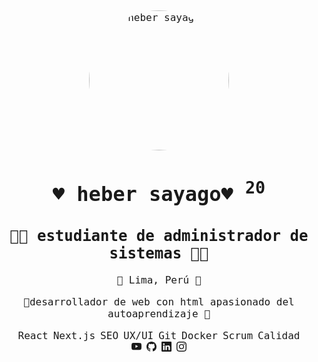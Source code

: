 <!DOCTYPE html>
<html lang="es">

<head>
  <meta charset="UTF-8" />
  <meta name="viewport" content="width=device-width, initial-scale=1.0" />
  <title>heber sayago sistemas </title>
  <link rel="shortcut icon" href="./favicon.ico" type="image/x-icon">
  <style>
    :root {
      color-scheme: dark;
    }

    body {
      min-height: 100vh;
      margin: 0;
      all: unset;
      font-size: 16px;
      font-family: monospace;
      text-align: center;
  
    }

    main {
      min-height: 100vh;
        margin: 0;
       background-image: url('https://img.freepik.com/fotos-premium/fondo-abstracto-universo_257123-10721.jpg');
        background-size: cover;
        background-position: center;
        font-size: 16px;
        font-family: monospace;

        text-align: center;
        display: flex;
        align-items: center;
        justify-content: center;
      
    }

    img {
      border-radius: 50%;
   
      
      
     


    }

    ul {
      all: unset;
      list-style: none;
      display: flex;
      flex-wrap: wrap;
      justify-content: center;
      gap: 8px;

    }

    a {
      color: inherit;
    }
  
   
            
        
  </style>
</head>

<body>
  <main>
    <div>
      <img src="https://scontent.flim29-1.fna.fbcdn.net/v/t39.30808-6/382340733_1746393872544529_198672795736175490_n.jpg?_nc_cat=109&ccb=1-7&_nc_sid=a2f6c7&_nc_eui2=AeH8LITmRGUUfA9rG3rKYTQUKDeCr2kkGmIoN4KvaSQaYvSY4m_mOyBojGGWUS-hAlQhnqcVRlc-QiOu24F6ZMyG&_nc_ohc=--WQoWsC_ugAX_0JUiX&_nc_zt=23&_nc_ht=scontent.flim29-1.fna&oh=00_AfByEGgFumRrR1AHhrPWoWoiSYloBy_BYeNSlnBdiYbNYw&oe=651FDD91" alt="heber sayago" width="224"
        height="224"  />
      <h1>
        ♥ heber sayago♥
        <sup>20</sup>
      </h1>
      <h2>👨‍💻 estudiante de administrador de sistemas 👨‍💻</h2>
      <span>📌 Lima, Perú 📌</span>
      <p>
        🌌desarrollador de web con html apasionado del autoaprendizaje  🌌
      </p>
      <ul>
        <li>React</li>
        <li>Next.js</li>
        <li>SEO</li>
        <li>UX/UI</li>
        <li>Git</li>
        <li>Docker</li>
        <li>Scrum</li>
        <li>Calidad</li>
      </ul>
      <ul>
        <li>
          <a href="https://www.youtube.com/@elliotgaramendi">
            <svg xmlns="http://www.w3.org/2000/svg" width="16" height="16" fill="currentColor" class="bi bi-youtube"
              viewBox="0 0 16 16">
              <path
                d="M8.051 1.999h.089c.822.003 4.987.033 6.11.335a2.01 2.01 0 0 1 1.415 1.42c.101.38.172.883.22 1.402l.01.104.022.26.008.104c.065.914.073 1.77.074 1.957v.075c-.001.194-.01 1.108-.082 2.06l-.008.105-.009.104c-.05.572-.124 1.14-.235 1.558a2.007 2.007 0 0 1-1.415 1.42c-1.16.312-5.569.334-6.18.335h-.142c-.309 0-1.587-.006-2.927-.052l-.17-.006-.087-.004-.171-.007-.171-.007c-1.11-.049-2.167-.128-2.654-.26a2.007 2.007 0 0 1-1.415-1.419c-.111-.417-.185-.986-.235-1.558L.09 9.82l-.008-.104A31.4 31.4 0 0 1 0 7.68v-.123c.002-.215.01-.958.064-1.778l.007-.103.003-.052.008-.104.022-.26.01-.104c.048-.519.119-1.023.22-1.402a2.007 2.007 0 0 1 1.415-1.42c.487-.13 1.544-.21 2.654-.26l.17-.007.172-.006.086-.003.171-.007A99.788 99.788 0 0 1 7.858 2h.193zM6.4 5.209v4.818l4.157-2.408L6.4 5.209z" />
            </svg>
          </a>
        </li>
        <li>
          <svg xmlns="http://www.w3.org/2000/svg" width="16" height="16" fill="currentColor" class="bi bi-github"
            viewBox="0 0 16 16">
            <path
              d="M8 0C3.58 0 0 3.58 0 8c0 3.54 2.29 6.53 5.47 7.59.4.07.55-.17.55-.38 0-.19-.01-.82-.01-1.49-2.01.37-2.53-.49-2.69-.94-.09-.23-.48-.94-.82-1.13-.28-.15-.68-.52-.01-.53.63-.01 1.08.58 1.23.82.72 1.21 1.87.87 2.33.66.07-.52.28-.87.51-1.07-1.78-.2-3.64-.89-3.64-3.95 0-.87.31-1.59.82-2.15-.08-.2-.36-1.02.08-2.12 0 0 .67-.21 2.2.82.64-.18 1.32-.27 2-.27.68 0 1.36.09 2 .27 1.53-1.04 2.2-.82 2.2-.82.44 1.1.16 1.92.08 2.12.51.56.82 1.27.82 2.15 0 3.07-1.87 3.75-3.65 3.95.29.25.54.73.54 1.48 0 1.07-.01 1.93-.01 2.2 0 .21.15.46.55.38A8.012 8.012 0 0 0 16 8c0-4.42-3.58-8-8-8z" />
          </svg>
        </li>
        <li>
          <a href="https://www.linkedin.com/in/elliotgaramendi/">
            <svg xmlns="http://www.w3.org/2000/svg" width="16" height="16" fill="currentColor" class="bi bi-linkedin"
              viewBox="0 0 16 16">
              <path
                d="M0 1.146C0 .513.526 0 1.175 0h13.65C15.474 0 16 .513 16 1.146v13.708c0 .633-.526 1.146-1.175 1.146H1.175C.526 16 0 15.487 0 14.854V1.146zm4.943 12.248V6.169H2.542v7.225h2.401zm-1.2-8.212c.837 0 1.358-.554 1.358-1.248-.015-.709-.52-1.248-1.342-1.248-.822 0-1.359.54-1.359 1.248 0 .694.521 1.248 1.327 1.248h.016zm4.908 8.212V9.359c0-.216.016-.432.08-.586.173-.431.568-.878 1.232-.878.869 0 1.216.662 1.216 1.634v3.865h2.401V9.25c0-2.22-1.184-3.252-2.764-3.252-1.274 0-1.845.7-2.165 1.193v.025h-.016a5.54 5.54 0 0 1 .016-.025V6.169h-2.4c.03.678 0 7.225 0 7.225h2.4z" />
            </svg>
          </a>
        </li>
        <li>
          <a href="https://web.facebook.com/ebersayagorios?locale=es_LA">
            <svg xmlns="http://www.w3.org/2000/svg" width="16" height="16" fill="currentColor" class="bi bi-instagram"
              viewBox="0 0 16 16">
              <path
                d="M8 0C5.829 0 5.556.01 4.703.048 3.85.088 3.269.222 2.76.42a3.917 3.917 0 0 0-1.417.923A3.927 3.927 0 0 0 .42 2.76C.222 3.268.087 3.85.048 4.7.01 5.555 0 5.827 0 8.001c0 2.172.01 2.444.048 3.297.04.852.174 1.433.372 1.942.205.526.478.972.923 1.417.444.445.89.719 1.416.923.51.198 1.09.333 1.942.372C5.555 15.99 5.827 16 8 16s2.444-.01 3.298-.048c.851-.04 1.434-.174 1.943-.372a3.916 3.916 0 0 0 1.416-.923c.445-.445.718-.891.923-1.417.197-.509.332-1.09.372-1.942C15.99 10.445 16 10.173 16 8s-.01-2.445-.048-3.299c-.04-.851-.175-1.433-.372-1.941a3.926 3.926 0 0 0-.923-1.417A3.911 3.911 0 0 0 13.24.42c-.51-.198-1.092-.333-1.943-.372C10.443.01 10.172 0 7.998 0h.003zm-.717 1.442h.718c2.136 0 2.389.007 3.232.046.78.035 1.204.166 1.486.275.373.145.64.319.92.599.28.28.453.546.598.92.11.281.24.705.275 1.485.039.843.047 1.096.047 3.231s-.008 2.389-.047 3.232c-.035.78-.166 1.203-.275 1.485a2.47 2.47 0 0 1-.599.919c-.28.28-.546.453-.92.598-.28.11-.704.24-1.485.276-.843.038-1.096.047-3.232.047s-2.39-.009-3.233-.047c-.78-.036-1.203-.166-1.485-.276a2.478 2.478 0 0 1-.92-.598 2.48 2.48 0 0 1-.6-.92c-.109-.281-.24-.705-.275-1.485-.038-.843-.046-1.096-.046-3.233 0-2.136.008-2.388.046-3.231.036-.78.166-1.204.276-1.486.145-.373.319-.64.599-.92.28-.28.546-.453.92-.598.282-.11.705-.24 1.485-.276.738-.034 1.024-.044 2.515-.045v.002zm4.988 1.328a.96.96 0 1 0 0 1.92.96.96 0 0 0 0-1.92zm-4.27 1.122a4.109 4.109 0 1 0 0 8.217 4.109 4.109 0 0 0 0-8.217zm0 1.441a2.667 2.667 0 1 1 0 5.334 2.667 2.667 0 0 1 0-5.334z" />
            </svg>
          </a>
        </li>
      </ul>
    </div>
  </main>
</body>

</html>
